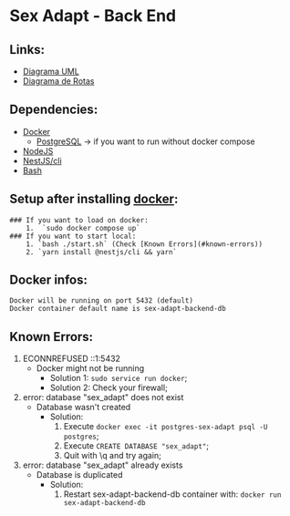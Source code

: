 # Sex Adapt - Back End

## Links:
- [Diagrama UML](https://www.figma.com/file/Cd2JEqC6xwE6xUdFibFOoG/Back-end-Diagrama-ER?node-id=0%3A1)
- [Diagrama de Rotas](https://www.figma.com/file/V9Jp8f1AIjtT0KH4WPcwsm/Back-End-Routes)

## Dependencies:

- [Docker](https://www.docker.com/)
	- [PostgreSQL](https://hub.docker.com/_/postgres) -> if you want to run without docker compose
- [NodeJS](https://nodejs.org/)
- [NestJS/cli](https://docs.nestjs.com/cli/overview)
- [Bash](https://git-scm.com/downloads)

## Setup after installing [docker](https://www.docker.com/):
	### If you want to load on docker:
		1.  `sudo docker compose up`
	### If you want to start local:
		1. `bash ./start.sh` (Check [Known Errors](#known-errors))
		2. `yarn install @nestjs/cli && yarn`

## Docker infos:
	Docker will be running on port 5432 (default)
	Docker container default name is sex-adapt-backend-db

## Known Errors:

1. ECONNREFUSED ::1:5432
	- Docker might not be running
		- Solution 1: `sudo service run docker`;
		- Solution 2: Check your firewall;
2. error: database "sex_adapt" does not exist
	- Database wasn't created
		- Solution: 
			1. Execute `docker exec -it postgres-sex-adapt psql -U postgres`;
			2. Execute `CREATE DATABASE "sex_adapt"`;
			3. Quit with \q and try again;
3. error: database "sex_adapt" already exists
	- Database is duplicated
		- Solution: 
			1. Restart sex-adapt-backend-db container with: `docker run sex-adapt-backend-db`